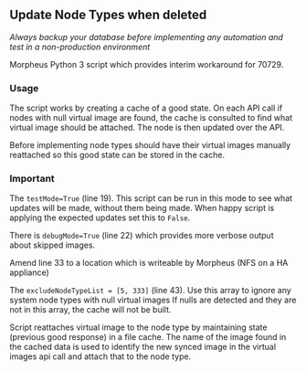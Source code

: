 ## Update Node Types when deleted

*Always backup your database before implementing any automation and test in a non-production environment*

Morpheus Python 3 script which provides interim workaround for 70729.


### Usage

The script works by creating a cache of a good state. On each API call if nodes with null virtual image are found, 
the cache is consulted to find what virtual image should be attached. The node is then updated over the API.

Before implementing node types should have their virtual images manually reattached so this good state can be 
stored in the cache.

### Important 

The `testMode=True` (line 19). This script can be run in this mode to see what updates will
be made, without them being made. When happy script is applying the expected updates set this to `False`.

There is `debugMode=True` (line 22) which provides more verbose output about skipped images.

Amend line 33 to a location which is writeable by Morpheus (NFS on a HA appliance)

The `excludeNodeTypeList = [5, 333]` (line 43). Use this array to ignore any system node types with null virtual images
If nulls are detected and they are not in this array, the cache will not be built.

Script reattaches virtual image to the node type by maintaining state
(previous good response) in a file cache. The name of the image found in the cached data is used to identify the new synced image
in the virtual images api call and attach that to the node type.